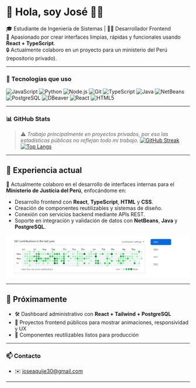 # 👋 Hola, soy José 👨‍💻

🎓 Estudiante de Ingeniería de Sistemas | 👨‍💻 Desarrollador Frontend  
🚀 Apasionado por crear interfaces limpias, rápidas y funcionales usando **React + TypeScript**.  
🔒 Actualmente colaboro en un proyecto para un ministerio del Perú (repositorio privado).

---

### 🚀 Tecnologías que uso
![JavaScript](https://img.shields.io/badge/-JavaScript-F7DF1E?logo=javascript&logoColor=000)
![Python](https://img.shields.io/badge/-Python-3776AB?logo=python&logoColor=fff)
![Node.js](https://img.shields.io/badge/-Node.js-339933?logo=nodedotjs&logoColor=fff)
![Git](https://img.shields.io/badge/-Git-F05032?logo=git&logoColor=fff)
![TypeScript](https://img.shields.io/badge/-TypeScript-3178C6?logo=typescript&logoColor=fff)
![Java](https://img.shields.io/badge/-Java-007396?logo=java&logoColor=fff)
![NetBeans](https://img.shields.io/badge/-NetBeans-1B6AC6?logo=apache-netbeans-ide&logoColor=fff)
![PostgreSQL](https://img.shields.io/badge/-PostgreSQL-336791?logo=postgresql&logoColor=fff)
![DBeaver](https://img.shields.io/badge/-DBeaver-000000?logo=data:image/svg+xml;base64,...)
![React](https://img.shields.io/badge/-React-61DAFB?logo=react&logoColor=000)
![HTML5](https://img.shields.io/badge/-HTML5-E34F26?logo=html5&logoColor=fff)

---

### 📊 GitHub Stats

> ⚠️ *Trabajo principalmente en proyectos privados, por eso las estadísticas públicas no reflejan todo mi trabajo.*
[![GitHub Streak](https://github-readme-streak-stats.herokuapp.com?user=eleynir&theme=vitesse&exclude_days=Sun%2CSat)](https://git.io/streak-stats)  
[![Top Langs](https://github-readme-stats.vercel.app/api/top-langs/?username=eleynir&layout=compact&hide=css&theme=tokyonight)](https://github.com/anuraghazra/github-readme-stats)  

---

## 🧠 Experiencia actual

🔧 Actualmente colaboro en el desarrollo de interfaces internas para el **Ministerio de Justicia del Perú**, enfocándome en:

- Desarrollo frontend con **React**, **TypeScript**, **HTML** y **CSS**.
- Creación de componentes reutilizables y sistemas de diseño.
- Conexión con servicios backend mediante APIs REST.
- Soporte en integración y validación de datos con **NetBeans**, **Java** y **PostgreSQL**.

![Foto de José](repo.png)


---

## 📌 Próximamente

- 🛠️ Dashboard administrativo con **React + Tailwind + PostgreSQL**
- 🧪 Proyectos frontend públicos para mostrar animaciones, responsividad y UX
- 🧰 Componentes reutilizables listos para producción

---


### 📫 Contacto
- ✉️ joseaquije30@gmail.com  


---
